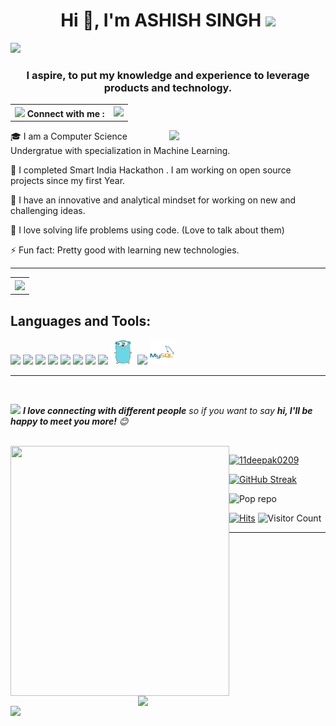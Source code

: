 <h1 align="center">Hi 👋, I'm ASHISH SINGH <img src="https://media.giphy.com/media/12oufCB0MyZ1Go/giphy.gif" width="50"></h1>

![](https://raw.githubusercontent.com/halfrost/halfrost/master/icons/header_.png)

<h3 align="center">I aspire, to put my knowledge and experience to leverage products and technology.


</h3>

<table align="center">
 <th> <img src="https://github.com/TheDudeThatCode/TheDudeThatCode/blob/master/Assets/Hi.gif" width="29px"/> Connect with me  :</th>
  <td>
   <a href="https://www.linkedin.com/in/ashish-kumar-patel-74ab651b4" class="pics"><img src="https://user-images.githubusercontent.com/56452820/132254880-375d3383-f227-4920-a94b-e567592268f8.png" height="47vh">  </a>
    </table>
 
<img align='right' src="https://media.giphy.com/media/M9gbBd9nbDrOTu1Mqx/giphy.gif" width="250">



:mortar_board: I am a Computer Science Undergratue with specialization in Machine Learning. 

:see_no_evil: I completed Smart India Hackathon . I am working on open source projects since my first Year.

🌱 I have an innovative and analytical mindset for working on new and challenging ideas.

:frog: I love solving life problems using code. (Love to talk about them)
   
⚡ Fun fact: Pretty good with learning new technologies.


------
   
   <table style="width:100%">
  <tr>
    <th><img src="https://github-readme-stats.vercel.app/api/top-langs/?username=anmol-chauhan-24&layout=compact&hide=Golang" /></th>
    
  </tr>
</table>
    
  <h2>Languages and Tools:</h2>
   
<code><img height="40" src="https://cdn3.iconfinder.com/data/icons/logos-and-brands-adobe/512/267_Python-512.png"></code> 
<code><img height="40" src="https://cdn.iconscout.com/icon/free/png-512/c-programming-569564.png"></code> 
<code><img height="40" src="https://e7.pngegg.com/pngimages/840/443/png-clipart-html-5-logo-web-development-html-css3-canvas-element-web-design-w3c-html5-logo-miscellaneous-text-thumbnail.png"></code>
<code><img height="40" src="https://mccarter.gallerycdn.vsassets.io/extensions/mccarter/start-git-bash/1.2.1/1499505567572/Microsoft.VisualStudio.Services.Icons.Default"></code>
<code><img height="40" src="https://www.docker.com/sites/default/files/d8/2019-07/Moby-logo.png"></code>
<code><img height="40" src="https://w7.pngwing.com/pngs/190/922/png-transparent-kubernetes-docker-devops-lxc-mongodb-github-blue-logo-symmetry-thumbnail.png"></code> 
<code><img height="40" src="https://www.pngitem.com/pimgs/m/385-3850359_icon-mongodb-logo-hd-png-download.png"></code> 
<code><img height="40" src="https://cdn.iconscout.com/icon/free/png-256/redis-83994.png"></code>
<code><img height="40" src="https://raw.githubusercontent.com/devicons/devicon/master/icons/go/go-original.svg"></code>
<code><img height="40" src ="https://www.vectorlogo.zone/logos/rabbitmq/rabbitmq-icon.svg"></code>
<code><img height="40" src ="https://raw.githubusercontent.com/devicons/devicon/master/icons/mysql/mysql-original-wordmark.svg"></code>

<hr>
<br>

<img src="https://media.giphy.com/media/LnQjpWaON8nhr21vNW/giphy.gif" width="60"> <em><b>I love connecting with different people</b> so if you want to say <b>hi, I'll be happy to meet you more!</b> 😊</em>

<br>
<img
src="https://2.bp.blogspot.com/-uRY6I6uVF_s/VaXffmYyvVI/AAAAAAAAB7s/Jw15R0qy9VQ/s1600/iron%252Bman%252Bgif%252Bimages%252Bon%252Bmithileshjoshi.blogspot.com%252Bjarvis%252Bshell%252Bcommands%252B%2525289%252529.gif" width="350" height = "400" align= "left" />
<img src='https://github-readme-stats.vercel.app/api/top-langs/?username=11deepak0209&theme=algolia&hide_langs_below=4' width = "300" align="right" />
<img src='https://github-readme-stats.vercel.app/api?username=11deepak0209&show_icons=true&theme=algolia&count_private=true&line_height=30' width = "500" align ="left" />
<p align="left"> <a href="https://github.com/11deepak0209"><img src="https://github-profile-trophy.vercel.app/?username=11deepak0209&theme=dracula" alt="11deepak0209" /></a</p>

[![GitHub Streak](https://github-readme-streak-stats.herokuapp.com/?user=11deepak0209&theme=algolia)](https://git.io/streak-stats)

![Pop repo ](https://github-readme-stats.anuraghazra1.vercel.app/api/pin/?username=11deepak0209&repo=Mini-Project-in-C&theme=algolia)

[![Hits](https://hits.seeyoufarm.com/api/count/incr/badge.svg?url=https%3A%2F%2Fgithub.com%2F11deepak0209&count_bg=%2379C83D&title_bg=%23242748&icon=dev-dot-to.svg&icon_color=%2311E70C&title=COUNT+ViSITORS&edge_flat=false)](https://hits.seeyoufarm.com)
![Visitor Count](https://profile-counter.glitch.me/11deepak0209/count.svg)
<hr>
   
